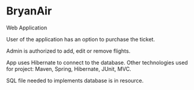 # BryanAir
Web Application

User of the application has an option to purchase the ticket.

Admin is authorized to add, edit or remove flights.

App uses Hibernate to connect to the database. Other technologies used for project: Maven, Spring, Hibernate, JUnit, MVC.

SQL file needed to implements database is in resource.
